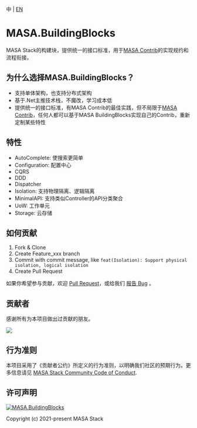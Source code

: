 中 | [EN](README.md)

# MASA.BuildingBlocks
MASA Stack的构建块，提供统一的接口标准，用于[MASA Contrib](https://github.com/masastack/MASA.Contrib/blob/main/README.zh-CN.md)的实现规约和流程衔接。



## 为什么选择MASA.BuildingBlocks？
* 支持单体架构，也支持分布式架构
* 基于.Net主推技术栈，不魔改，学习成本低
* 提供统一的接口标准，有MASA Contrib的最佳实践，但不局限于[MASA Contrib](https://github.com/masastack/MASA.Contrib/blob/main/README.zh-CN.md)，任何人都可以基于MASA BuildingBlocks实现自己的Contrib，重新定制某些特性



## 特性
* AutoComplete: 使搜索更简单
* Configuration: 配置中心
* CQRS
* DDD
* Dispatcher
* Isolation: 支持物理隔离、逻辑隔离
* MinimalAPI: 支持类似Controller的API分类聚合
* UoW: 工作单元
* Storage: 云存储



## 如何贡献

1. Fork & Clone
2. Create Feature_xxx branch
3. Commit with commit message, like `feat(Isolation): Support physical isolation, logical isolation`
4. Create Pull Request

如果你希望参与贡献，欢迎 [Pull Request](https://github.com/masastack/MASA.BuildingBlocks/pulls)，或给我们 [报告 Bug](https://github.com/masastack/MASA.BuildingBlocks/issues/new) 。



## 贡献者

感谢所有为本项目做出过贡献的朋友。

<a href="https://github.com/masastack/MASA.BuildingBlocks/graphs/contributors">
    <img src="https://contrib.rocks/image?repo=masastack/MASA.BuildingBlocks" />
</a>



## 行为准则

本项目采用了《贡献者公约》所定义的行为准则，以明确我们社区的预期行为。更多信息请见 [MASA Stack Community Code of Conduct](https://github.com/masastack/community/blob/main/CODE-OF-CONDUCT.md).



## 许可声明

[![MASA.BuildingBlocks](https://img.shields.io/badge/License-MIT-blue?style=flat-square)](/LICENSE.txt)

Copyright (c) 2021-present MASA Stack